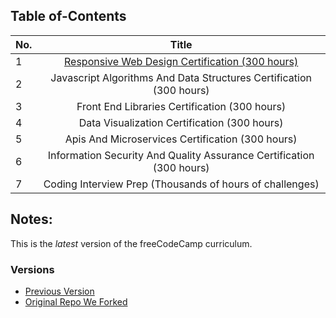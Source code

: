 ## Table of-Contents

No. | Title 
| ------------- |:-------------:|
1 | [Responsive Web Design Certification (300 hours)](https://github.com/CodeCampClub/FCC-Solutions-2018/tree/default/1-Intro%20to%20freeCodeCamp) | +  
2 | Javascript Algorithms And Data Structures Certification (300 hours) 
3 | Front End Libraries Certification (300 hours) 
4 | Data Visualization Certification (300 hours) 
5 | Apis And Microservices Certification (300 hours)
6 | Information Security And Quality Assurance Certification (300 hours)
7 | Coding Interview Prep (Thousands of hours of challenges)

## Notes:

This is the *latest* version of the freeCodeCamp curriculum.

### Versions

* [Previous Version](https://github.com/profoundhub/FCC-Work/)
* [Original Repo We Forked](https://github.com/profoundhub/New-FCC-2018/) 
